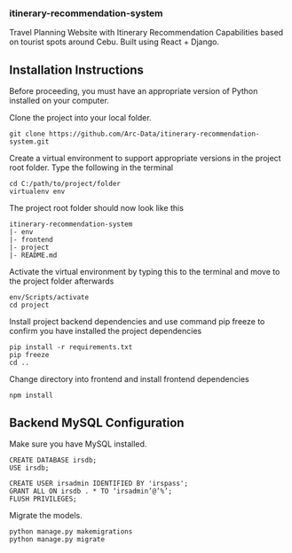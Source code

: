 ### itinerary-recommendation-system
Travel Planning Website with Itinerary Recommendation Capabilities based on tourist spots around Cebu. Built using React + Django.

## Installation Instructions ##

Before proceeding, you must have an appropriate version of Python installed on your computer.

Clone the project into your local folder.

```
git clone https://github.com/Arc-Data/itinerary-recommendation-system.git
```

Create a virtual environment to support appropriate versions in the project root folder.
Type the following in the terminal

```
cd C:/path/to/project/folder
virtualenv env
```

The project root folder should now look like this
```
itinerary-recommendation-system
|- env
|- frontend
|- project
|- README.md
```

Activate the virtual environment by typing this to the terminal and move to the project folder afterwards

```
env/Scripts/activate
cd project
```

Install project backend dependencies and use command pip freeze to confirm you have installed the project dependencies

```
pip install -r requirements.txt
pip freeze
cd ..
```

Change directory into frontend and install frontend dependencies

```
npm install 
```

## Backend MySQL Configuration ##

Make sure you have MySQL installed.

```
CREATE DATABASE irsdb;
USE irsdb;

CREATE USER irsadmin IDENTIFIED BY 'irspass';
GRANT ALL ON irsdb . * TO ‘irsadmin’@’%’;
FLUSH PRIVILEGES;
```

Migrate the models.

```
python manage.py makemigrations
python manage.py migrate
```
